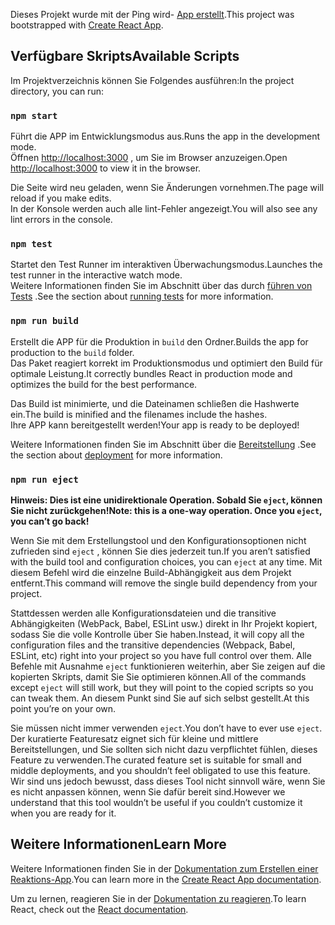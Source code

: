 <span data-ttu-id="e1500-101">Dieses Projekt wurde mit der Ping wird- [App erstellt](https://github.com/facebook/create-react-app).</span><span class="sxs-lookup"><span data-stu-id="e1500-101">This project was bootstrapped with [Create React App](https://github.com/facebook/create-react-app).</span></span>

## <a name="available-scripts"></a><span data-ttu-id="e1500-102">Verfügbare Skripts</span><span class="sxs-lookup"><span data-stu-id="e1500-102">Available Scripts</span></span>

<span data-ttu-id="e1500-103">Im Projektverzeichnis können Sie Folgendes ausführen:</span><span class="sxs-lookup"><span data-stu-id="e1500-103">In the project directory, you can run:</span></span>

### `npm start`

<span data-ttu-id="e1500-104">Führt die APP im Entwicklungsmodus aus.</span><span class="sxs-lookup"><span data-stu-id="e1500-104">Runs the app in the development mode.</span></span><br>
<span data-ttu-id="e1500-105">Öffnen [http://localhost:3000](http://localhost:3000) , um Sie im Browser anzuzeigen.</span><span class="sxs-lookup"><span data-stu-id="e1500-105">Open [http://localhost:3000](http://localhost:3000) to view it in the browser.</span></span>

<span data-ttu-id="e1500-106">Die Seite wird neu geladen, wenn Sie Änderungen vornehmen.</span><span class="sxs-lookup"><span data-stu-id="e1500-106">The page will reload if you make edits.</span></span><br>
<span data-ttu-id="e1500-107">In der Konsole werden auch alle lint-Fehler angezeigt.</span><span class="sxs-lookup"><span data-stu-id="e1500-107">You will also see any lint errors in the console.</span></span>

### `npm test`

<span data-ttu-id="e1500-108">Startet den Test Runner im interaktiven Überwachungsmodus.</span><span class="sxs-lookup"><span data-stu-id="e1500-108">Launches the test runner in the interactive watch mode.</span></span><br>
<span data-ttu-id="e1500-109">Weitere Informationen finden Sie im Abschnitt über das durch [führen von Tests](https://facebook.github.io/create-react-app/docs/running-tests) .</span><span class="sxs-lookup"><span data-stu-id="e1500-109">See the section about [running tests](https://facebook.github.io/create-react-app/docs/running-tests) for more information.</span></span>

### `npm run build`

<span data-ttu-id="e1500-110">Erstellt die APP für die Produktion in `build` den Ordner.</span><span class="sxs-lookup"><span data-stu-id="e1500-110">Builds the app for production to the `build` folder.</span></span><br>
<span data-ttu-id="e1500-111">Das Paket reagiert korrekt im Produktionsmodus und optimiert den Build für optimale Leistung.</span><span class="sxs-lookup"><span data-stu-id="e1500-111">It correctly bundles React in production mode and optimizes the build for the best performance.</span></span>

<span data-ttu-id="e1500-112">Das Build ist minimierte, und die Dateinamen schließen die Hashwerte ein.</span><span class="sxs-lookup"><span data-stu-id="e1500-112">The build is minified and the filenames include the hashes.</span></span><br>
<span data-ttu-id="e1500-113">Ihre APP kann bereitgestellt werden!</span><span class="sxs-lookup"><span data-stu-id="e1500-113">Your app is ready to be deployed!</span></span>

<span data-ttu-id="e1500-114">Weitere Informationen finden Sie im Abschnitt über die [Bereitstellung](https://facebook.github.io/create-react-app/docs/deployment) .</span><span class="sxs-lookup"><span data-stu-id="e1500-114">See the section about [deployment](https://facebook.github.io/create-react-app/docs/deployment) for more information.</span></span>

### `npm run eject`

<span data-ttu-id="e1500-115">**Hinweis: Dies ist eine unidirektionale Operation. Sobald Sie `eject`, können Sie nicht zurückgehen!**</span><span class="sxs-lookup"><span data-stu-id="e1500-115">**Note: this is a one-way operation. Once you `eject`, you can’t go back!**</span></span>

<span data-ttu-id="e1500-116">Wenn Sie mit dem Erstellungstool und den Konfigurationsoptionen nicht zufrieden sind `eject` , können Sie dies jederzeit tun.</span><span class="sxs-lookup"><span data-stu-id="e1500-116">If you aren’t satisfied with the build tool and configuration choices, you can `eject` at any time.</span></span> <span data-ttu-id="e1500-117">Mit diesem Befehl wird die einzelne Build-Abhängigkeit aus dem Projekt entfernt.</span><span class="sxs-lookup"><span data-stu-id="e1500-117">This command will remove the single build dependency from your project.</span></span>

<span data-ttu-id="e1500-118">Stattdessen werden alle Konfigurationsdateien und die transitive Abhängigkeiten (WebPack, Babel, ESLint usw.) direkt in Ihr Projekt kopiert, sodass Sie die volle Kontrolle über Sie haben.</span><span class="sxs-lookup"><span data-stu-id="e1500-118">Instead, it will copy all the configuration files and the transitive dependencies (Webpack, Babel, ESLint, etc) right into your project so you have full control over them.</span></span> <span data-ttu-id="e1500-119">Alle Befehle mit Ausnahme `eject` funktionieren weiterhin, aber Sie zeigen auf die kopierten Skripts, damit Sie Sie optimieren können.</span><span class="sxs-lookup"><span data-stu-id="e1500-119">All of the commands except `eject` will still work, but they will point to the copied scripts so you can tweak them.</span></span> <span data-ttu-id="e1500-120">An diesem Punkt sind Sie auf sich selbst gestellt.</span><span class="sxs-lookup"><span data-stu-id="e1500-120">At this point you’re on your own.</span></span>

<span data-ttu-id="e1500-121">Sie müssen nicht immer verwenden `eject`.</span><span class="sxs-lookup"><span data-stu-id="e1500-121">You don’t have to ever use `eject`.</span></span> <span data-ttu-id="e1500-122">Der kuratierte Featuresatz eignet sich für kleine und mittlere Bereitstellungen, und Sie sollten sich nicht dazu verpflichtet fühlen, dieses Feature zu verwenden.</span><span class="sxs-lookup"><span data-stu-id="e1500-122">The curated feature set is suitable for small and middle deployments, and you shouldn’t feel obligated to use this feature.</span></span> <span data-ttu-id="e1500-123">Wir sind uns jedoch bewusst, dass dieses Tool nicht sinnvoll wäre, wenn Sie es nicht anpassen können, wenn Sie dafür bereit sind.</span><span class="sxs-lookup"><span data-stu-id="e1500-123">However we understand that this tool wouldn’t be useful if you couldn’t customize it when you are ready for it.</span></span>

## <a name="learn-more"></a><span data-ttu-id="e1500-124">Weitere Informationen</span><span class="sxs-lookup"><span data-stu-id="e1500-124">Learn More</span></span>

<span data-ttu-id="e1500-125">Weitere Informationen finden Sie in der [Dokumentation zum Erstellen einer Reaktions-App](https://facebook.github.io/create-react-app/docs/getting-started).</span><span class="sxs-lookup"><span data-stu-id="e1500-125">You can learn more in the [Create React App documentation](https://facebook.github.io/create-react-app/docs/getting-started).</span></span>

<span data-ttu-id="e1500-126">Um zu lernen, reagieren Sie in der [Dokumentation zu reagieren](https://reactjs.org/).</span><span class="sxs-lookup"><span data-stu-id="e1500-126">To learn React, check out the [React documentation](https://reactjs.org/).</span></span>
